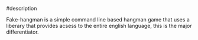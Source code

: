 #description

Fake-hangman is a simple command line based hangman game that uses a liberary that provides acsess to the entire english language, this is the major differentiator. 
